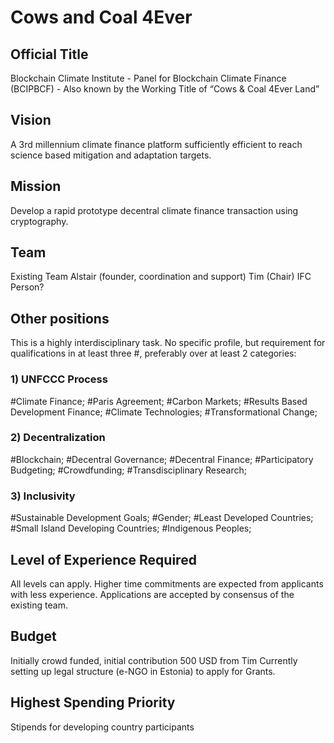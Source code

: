 # Cows and Coal 4Ever

## Official Title
Blockchain Climate Institute - Panel for Blockchain Climate Finance (BCIPBCF) - Also known by the Working Title of “Cows & Coal 4Ever Land”
 
## Vision
A 3rd millennium climate finance platform sufficiently efficient to reach science based mitigation and adaptation targets.
 
## Mission
Develop a rapid prototype decentral climate finance transaction using cryptography.
 
## Team
Existing Team
Alstair (founder, coordination and support)
Tim (Chair)
IFC Person?
 
## Other positions
This is a highly interdisciplinary task. No specific profile, but requirement for qualifications in at least three #, preferably over at least 2 categories:

### 1) UNFCCC Process
#Climate Finance; #Paris Agreement; #Carbon Markets; #Results Based Development Finance; #Climate Technologies; #Transformational Change;

### 2) Decentralization
#Blockchain; #Decentral Governance; #Decentral Finance; #Participatory Budgeting; #Crowdfunding; #Transdisciplinary Research;

### 3) Inclusivity
#Sustainable Development Goals; #Gender; #Least Developed Countries; #Small Island Developing Countries; #Indigenous Peoples;

## Level of Experience Required
All levels can apply. Higher time commitments are expected from applicants with less experience. Applications are accepted by consensus of the existing team.
 
## Budget
Initially crowd funded, initial contribution 500 USD from Tim
Currently setting up legal structure (e-NGO in Estonia) to apply for Grants.
 
## Highest Spending Priority
Stipends for developing country participants
